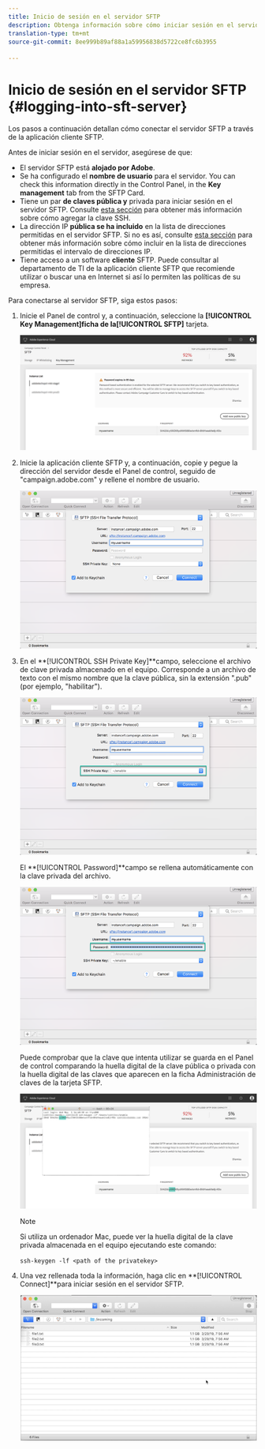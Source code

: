 ```yaml
---
title: Inicio de sesión en el servidor SFTP
description: Obtenga información sobre cómo iniciar sesión en el servidor SFTP
translation-type: tm+mt
source-git-commit: 8ee999b89af88a1a59956838d5722ce8fc6b3955

---
```



# Inicio de sesión en el servidor SFTP {#logging-into-sft-server}

Los pasos a continuación detallan cómo conectar el servidor SFTP a través de la aplicación cliente SFTP.

Antes de iniciar sesión en el servidor, asegúrese de que:

* El servidor SFTP está **alojado por Adobe**.
* Se ha configurado el **nombre de usuario** para el servidor. You can check this information directly in the Control Panel, in the **Key management** tab from the SFTP Card.
* Tiene un par **de claves pública y** privada para iniciar sesión en el servidor SFTP. Consulte [esta sección](../../sftp/using/key-management.md) para obtener más información sobre cómo agregar la clave SSH.
* La dirección IP **pública se ha incluido** en la lista de direcciones permitidas en el servidor SFTP. Si no es así, consulte [esta sección](../../sftp/using/ip-range-whitelisting.md) para obtener más información sobre cómo incluir en la lista de direcciones permitidas el intervalo de direcciones IP.
* Tiene acceso a un software **cliente** SFTP. Puede consultar al departamento de TI de la aplicación cliente SFTP que recomiende utilizar o buscar una en Internet si así lo permiten las políticas de su empresa.

Para conectarse al servidor SFTP, siga estos pasos:

1. Inicie el Panel de control y, a continuación, seleccione la **[!UICONTROL Key Management]**ficha de la**[!UICONTROL SFTP]** tarjeta.

   ![](assets/fingerprintNEW2.png)

1. Inicie la aplicación cliente SFTP y, a continuación, copie y pegue la dirección del servidor desde el Panel de control, seguido de &quot;campaign.adobe.com&quot; y rellene el nombre de usuario.

   ![](assets/connect1.png)

1. En el **[!UICONTROL SSH Private Key]**campo, seleccione el archivo de clave privada almacenado en el equipo. Corresponde a un archivo de texto con el mismo nombre que la clave pública, sin la extensión &quot;.pub&quot; (por ejemplo, &quot;habilitar&quot;).

   ![](assets/connect2.png)

   El **[!UICONTROL Password]**campo se rellena automáticamente con la clave privada del archivo.

   ![](assets/connect3.png)

   Puede comprobar que la clave que intenta utilizar se guarda en el Panel de control comparando la huella digital de la clave pública o privada con la huella digital de las claves que aparecen en la ficha Administración de claves de la tarjeta SFTP.

   ![](assets/fingerprint3.png)

   >[!NOTE]
   >
   >Si utiliza un ordenador Mac, puede ver la huella digital de la clave privada almacenada en el equipo ejecutando este comando:
   >
   >`ssh-keygen -lf <path of the privatekey>`

1. Una vez rellenada toda la información, haga clic en **[!UICONTROL Connect]**para iniciar sesión en el servidor SFTP.

   ![](assets/sftpconnected.png)
